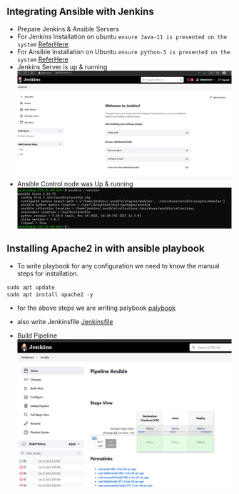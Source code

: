 Integrating Ansible with Jenkins
--------------------------------

* Prepare Jenkins & Ansible Servers
* For Jenkins Installation on ubuntu `ensure Java-11 is presented on the system` [ReferHere](https://www.jenkins.io/doc/book/installing/linux/#debianubuntu)
* For Ansible Installation on Ubuntu `ensure python-3 is presented on the system` [ReferHere](https://docs.ansible.com/ansible/latest/installation_guide/installation_distros.html#installing-ansible-on-ubuntu)
* Jenkins Server is up & running
![PreView](JA.png)
* Ansible Control node was Up & running
![PreView](JA1.png)


Installing Apache2 in with ansible playbook
--------------------------------------------

* To write playbook for any configuration we need to know the manual steps for installation.
```
sudo apt update
sudo apt install apache2 -y
```
* for the above steps we are writing palybook [palybook](https://github.com/GUDAPATIVENKATESH/Ansible/blob/main/apache2.yml)
* also write Jenkinsfile [Jenkinsfile](https://github.com/GUDAPATIVENKATESH/Ansible/blob/main/Jenkinsfile)

* Build Pipeline
![PreView](JA2.png)